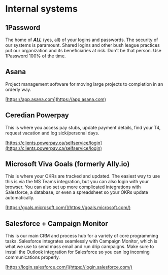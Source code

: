 # Internal systems

## 1Password
The home of __*ALL*__ (yes, all) of your logins and passwords. The security of our systems is paramount. Shared logins and other bush league practices put our organization and its beneficiaries at risk. Don't be that person. Use 1Password 100% of the time.

## Asana
Project management software for moving large projects to completion in an orderly way.

[https://app.asana.com](https://app.asana.com)


## Ceredian Powerpay
This is where you access pay stubs, update payment details, find your T4, request vacation and log sick/personal days.

[https://clients.powerpay.ca/selfservice/login](https://clients.powerpay.ca/selfservice/login)

## Microsoft Viva Goals (formerly Ally.io)
This is where your OKRs are tracked and updated. The easiest way to use this is via the MS Teams integration, but you can also login with your browser. You can also set up more complicated integrations with Salesforce, a database, or even a spreadsheet so your OKRs update automatically.

[https://goals.microsoft.com/](https://goals.microsoft.com/)


## Salesforce + Campaign Monitor
This is our main CRM and process hub for a variety of core programming tasks. Salesforce integrates seamlessly with Campaign Monitor, which is what we use to send mass email and run drip campaigns. Make sure to install the Outlook integration for Salesforce so you can log incoming communications properly.

[https://login.salesforce.com/](https://login.salesforce.com/)

<cta-arrow target="moonlighting.md" text="Moonlighting"></cta-arrow>
